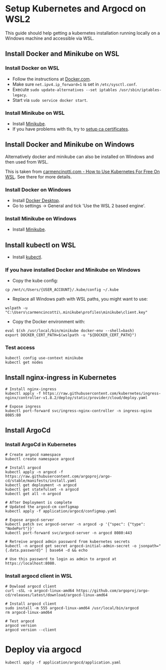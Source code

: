 # Setup Kubernetes and Argocd on WSL2
This guide should help getting a kubernetes installation running locally on a Windows machine and accessible via WSL.

## Install Docker and Minikube on WSL
### Install Docker on WSL
* Follow the instructions at [Docker.com](https://docs.docker.com/engine/install/ubuntu/).
* Make sure `net.ipv4.ip_forward=1` is set in `/etc/sysctl.conf`.
* Execute `sudo update-alternatives --set iptables /usr/sbin/iptables-legacy`.
* Start via `sudo service docker start`.

### Install Minikube on WSL
* Install [Minikube](https://minikube.sigs.k8s.io/docs/start/).
* If you have problems with tls, try to [setup ca certificates](https://minikube.sigs.k8s.io/docs/handbook/untrusted_certs/).

## Install Docker and Minikube on Windows
Alternatively docker and minikube can also be installed on Windows and then used from WSL.

This is taken from [carmencinotti.com - How to Use Kubernetes For Free On WSL](https://carmencincotti.com/2023-03-06/how-to-use-kubernetes-for-free-on-wsl/). See there for more details.

### Install Docker on Windows
* Install [Docker Desktop](https://www.docker.com/products/docker-desktop/).
* Go to settings -> General and tick 'Use the WSL 2 based engine'.

### Install Minikube on Windows
* Install [Minikube](https://minikube.sigs.k8s.io/docs/start/).

## Install kubectl on WSL
* Install [kubectl](https://kubernetes.io/docs/tasks/tools/install-kubectl-linux/).

### If you have installed Docker and Minikube on Windows
* Copy the kube config: 
```
cp /mnt/c/Users/{USER_ACCOUNT}/.kube/config ~/.kube
```
* Replace all Windows path with WSL paths, you might want to use:
```    
wslpath -u "C:\Users\carmencincotti\.minikube\profiles\minikube\client.key"
```
* Copy the Docker environment with:
```
eval $(sh /usr/local/bin/minikube docker-env --shell=bash)
export DOCKER_CERT_PATH=$(wslpath -u "${DOCKER_CERT_PATH}")
```
### Test access
```
kubectl config use-context minikube
kubectl get nodes
```

## Install nginx-ingress in Kubernetes
```
# Install nginx-ingress
kubectl apply -f https://raw.githubusercontent.com/kubernetes/ingress-nginx/controller-v1.8.2/deploy/static/provider/cloud/deploy.yaml

# Expose ingress
kubectl port-forward svc/ingress-nginx-controller -n ingress-nginx 8085:80
```

## Install ArgoCd 
### Install ArgoCd in Kubernetes
```
# Create argocd namespace
kubectl create namespace argocd

# Install argocd
kubectl apply -n argocd -f https://raw.githubusercontent.com/argoproj/argo-cd/stable/manifests/install.yaml
kubectl get deployment -n argocd
kubectl get statefulset -n argocd
kubectl get all -n argocd

# After Deployment is complete
# Updated the argocd-cm configmap
kubectl apply -f application/argocd/configmap.yaml

# Expose argocd-server
kubectl patch svc argocd-server -n argocd -p '{"spec": {"type": "NodePort"}}'
kubectl port-forward svc/argocd-server -n argocd 8080:443 

# Retreive argocd admin password from kubernetes secrets
kubectl -n argocd get secret argocd-initial-admin-secret -o jsonpath="{.data.password}" | base64 -d && echo

# Use this password to login as admin to argocd at https://localhost:8080.

```
### Install argocd client in WSL
```
# Dowload argocd client
curl -sSL -o argocd-linux-amd64 https://github.com/argoproj/argo-cd/releases/latest/download/argocd-linux-amd64

# Install argocd client
sudo install -m 555 argocd-linux-amd64 /usr/local/bin/argocd
rm argocd-linux-amd64

# Test argocd
argocd version
argocd version --client
```


# Deploy via argocd 
```
kubectl apply -f application/argocd/application.yaml
```